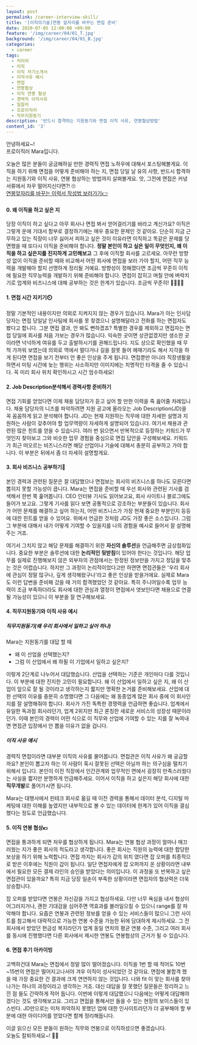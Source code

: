 ```yaml
---
layout: post
permalink: /career-interview-skill/
title: '[이직의기술]연봉 앞자리를 바꾸는 면접 준비'
date: 2020-07-05 12:00:00 +09:00
feature: '/img/career/04/01_T.jpg'
background: '/img/career/04/01_B.jpg'
categories:
  - career
tags:
  - 커리어
  - 이직
  - 이직 자기소개서
  - 이직사유 예시
  - 면접
  - 연봉협상
  - 이직 연봉 협상
  - 경력직 이직사유
  - 일잘러
  - 프로이직러
  - 직무지원동기
description: '반드시 합격하는 지원동기와 면접 이직 사유, 연봉협상방법'
content_id: '3'
---
```


안녕하세요~!<br>프로이직러 Mara입니다. 

오늘은 많은 분들이 궁금해하실 만한 경력직 면접 노하우에 대해서 포스팅해볼게요. 이직을 하기 위해 면접을 어떻게 준비해야 하는 지, 면접 당일 날 유의 사항, 반드시 합격하는 지원동기와 이직 사유, 연봉 협상하는 방법까지 살펴볼게요. 앗, 그전에 면접은 커녕 서류에서 자꾸 떨어지신다면?! 🙄<br>
[연봉앞자리를 바꾸는 이력서 작성법 보러가기👉](https://mara.kim/career-resume-skill/) 

#### 0. 왜 이직을 하고 싶은 지

당장 이직이 하고 싶다고 아무 회사나 면접 봐서 얻어걸리기를 바라고 계신가요? 이직은 그렇게 운에 기대서 함부로 결정하기에는 매우 중요한 문제인 것 같아요. 단순히 지금 근무하고 있는 직장이 너무 싫어서 피하고 싶은 것이 이유라면 이직하고 똑같은 문제를 당면했을 때 또다시 이직을 준비해야 합니다. **정말 본인이 하고 싶은 일이 무엇인지, 왜 이직을 하고 싶은지를 진지하게 고민해보고** 그 후에 이직할 회사를 고르세요. 아무런 방향성 없이 이직을 준비할 때와 비교해서 어떤 회사에 면접을 보러 가야 할지, 어떤 직무 능력을 개발해야 할지 선명하게 정리될 거예요. 방향성이 정해졌다면 조금씩 꾸준히 이직에 필요한 직무능력을 개발하기 위해 준비해야 합니다. 면접이 잡히고 며칠 안에 벼락치기로 업계와 비즈니스에 대해 공부하는 것은 한계가 있습니다. 조금씩 꾸준히! 🏃‍♀️🏃‍♂️

#### 1. 면접 시간 지키기⏲️ 

정말 기본적인 내용이지만 의외로 지켜지지 않는 경우가 있습니다. Mara가 아는 인사담당자는 면접 당일날 인사팀에 회사를 못 찾겠으니 설명해달라고 전화를 하는 면접자도 봤다고 합니다. 그분 면접 결과, 안 봐도 뻔하겠죠? 특별한 경우를 제외하고 면접자는 면접 당일에 회사를 처음 가보는 경우가 많습니다. 익숙한 곳이면 상관없겠지만 생소한 곳이라면 넉넉하게 여유를 두고 출발하시기를 권해드립니다. 지도 상으로 확인했을 때 무척 가까워 보였는데 의외로 역에서 멀다거나 길을 잘못 들어 헤매기라도 해서 지각을 하게 된다면 면접을 보기 전부터 안 좋은 인상을 주게 됩니다. 면접뿐만 아니라 직장생활을 하면서 미팅 시간에 늦는 행위는 사소하지만 이미지에는 치명적인 타격을 줄 수 있습니다. 꼭 미리 회사 위치 확인하시고 시간 엄수하세요!  

#### 2.  Job Description분석해서 경력사항 준비하기 

면접 기회를 얻었다면 이제 채용 담당자가 듣고 싶어 할 만한 이력을 죽 읊어줄 차례입니다. 채용 담당자의 니즈를 파악하려면 지원 공고에 올라오는 Job Description(JD)을 꼭 꼼꼼하게 읽고 분석해야 합니다. JD는 현재 지원하는 직무에 대한 자세한 설명과 지원하는 사람이 갖추어야 할 업무역량이 자세하게 설명되어 있습니다. 여기서 채용과 관련된 많은 힌트를 얻을 수 있습니다. 여러 번 읽으면서 반복적으로 등장하는 키워드가 무엇인지 찾아보고 그와 비슷한 업무 경험을 중심으로 면접 답안을 구성해보세요. 키워드가 최근 떠오르는 비즈니스라면 해당 산업이나 기술에 대해서 충분히 공부하고 가야 합니다. 이 부분은 뒤에서 좀 더 자세히 설명할게요. 

#### 3. 회사 비즈니스 공부하기📝 

본인 경력과 관련된 질문은 잘 대답했으나 면접보는 회사의 비즈니스를 하나도 모른다면 뽑히지 못할 가능성이 큽니다. Mara는 면접을 준비할 때 우선 회사와 관련된 기사를 검색해서 한번 쭉 훑어봅니다. CEO 인터뷰 기사도 읽어보고요, 회사 사이트나 블로그에도 들어가 보고요. 그렇게 기사를 읽다 보면 공통적으로 강조하는 부분들이 있습니다. 회사가 어떤 문제를 해결하고 싶어 하는지, 어떤 비즈니스가 가장 현재 중요한 부분인지 등등에 대한 힌트를 얻을 수 있어요. 위에서 언급한 것처럼 JD도 가장 좋은 소스입니다. 그럼 그 부분에 대해서 내가 어떻게 기여할 수 있을지를 나의 경험을 예시로 들어서 잘 설명해주는 거죠.

여기서 그치지 않고 해당 문제를 해결하기 위한 **자신의 솔루션**을 언급해주면 금상첨화입니다. 중요한 부분은 솔루션에 대한 **논리적인 뒷받침**이 있어야 한다는 것입니다. 해당 업무를 실제로 진행해보지 않은 외부자의 관점에서는 한정된 정보만을 가지고 정답을 맞추는 것은 어렵습니다. 하지만 그 과정이 논리적이었다고만 하면면 면접관들은  '우리 회사에 관심이 정말 많구나, 깊게 생각해왔구나'라고 좋은 인상을 받을거에요. 실제로 Mara도 이런 답변을 준비해 갔을 때 거의 합격했었던 것 같아요. 특히 주니어일수록 업무 능력이 조금 부족하더라도 회사에 대한 관심과 열정이 면접에서 엿보인다면 채용으로 연결될 가능성이 있으니 이 부분을 잘 연구해보세요. 

#### 4. 직무지원동기와 이직 사유 예시

##### 직무지원동기(왜 우리 회사에서 일하고 싶어 하나) 

Mara는 지원동기를 대답 할 때 

- 왜 이 산업을 선택했는지? 
- 그럼 이 산업에서 왜 하필 이 기업에서 일하고 싶은지? 

이렇게 2단계로 나누어서 대답했습니다. 산업을 선택하는 기준은 개인마다 다를 것입니다. 이 부분에 대한 진지한 고민이 필요합니다. 왜 이 산업에서 일하고 싶은 지, 왜 이 산업이 앞으로 잘 될 것이라고 생각하는지 짧지만 명확한 논거를 준비해보세요. 산업에 대한 선택의 이유를 충분히 소명했다면 그 다음에는 왜 동종업계 많은 회사 중에 이 회사인지를 잘 설명해줘야 합니다. 회사가 가진 독특한 경쟁력을 언급하면 좋습니다. 업계에서 유일한 독과점 회사라던가, 업계 2위지만 최근 론칭한 새로운 서비스의 성장성 때문이라던가. 이때 본인의 경력이 어떤 식으로 이 직무와 산업에 기여할 수 있는 지를 잘 녹여내면 면접관 입장에서 안 뽑을 이유가 없을 겁니다. 

##### 이직 사유 예시

경력직 면접이라면 대부분 이직의 사유를 물어봅니다. 면접관은 이직 사유가 왜 궁금할까요? 본인이 뽑고자 하는 이 사람이 혹시 잘못된 선택은 아닐까 하는 의구심을 떨치기 위해서 입니다. 본인이 이전 직장에서 인간관계와 업무적인 면에서 굉장히 만족스러웠다는 사실을 짧지만 분명하게 언급해주세요. 이어서 이직을 하고 싶은지 해당 회사에 대한 **직무개발**로 풀어가시면 됩니다. 

Mara는 대행사에서 핀테크 회사로 옮길 때 이전 경력을 통해서 데이터 분석, 디지털 마케팅에 대한 이해를 높였지만 내부적으로 볼 수 있는 데이터에 한계가 있어 이직을 결심했다는 정도로 언급했습니다.  

#### 5. 이직 연봉 협상💵 

면접을 통과하게 되면 처우를 협상하게 됩니다. Mara는 연봉 협상 과정이 얼마나 매끄러웠는 지가 좋은 회사의 척도라고 생각합니다. 좋은 회사는 직원의 능력에 대한 합당한 보상을 하기 위해 노력합니다. 면접 까지는 회사가 갑의 위치 였다면 잡 오퍼를 최종적으로 받은 이후에는 직원이 갑이 됩니다. 일단 면접자에게 잡 오퍼까지 온 상황이라면 내부에서 필요한 모든 결제 라인의 승인을 받았다는 의미입니다. 이 과정을 또 반복하고 싶은 면접관이 있을까요? 특히 지금 당장 일손이 부족한 상황이라면 면접자의 협상력은 더욱 상승합니다. 

잡 오퍼를 받았다면 연봉은 자신감을 가지고 협상하세요. 다만 너무 욕심을 내서 협상이 어그러지거나, 괜한 기대감을 심어주면 역효과를 불러일으킬 수 있으니 range를 잘 파악해야 합니다. 요즘은 연봉과 관련된 정보를 얻을 수 있는 서비스들이 많으니 그런 사이트를 참고해서 대략적으로 가능한 연봉 수준을 가늠한 뒤에 담대하게 제시하세요. 그 전 회사에서 받았던 현금성 복지라던가 업계 동일 연차의 평균 연봉 수준, 그리고 여러 회사를 동시에 진행했다면 다른 회사에서 제시한 연봉도 연봉협상의 근거가 될 수 있습니다. 

#### 6. 면접 후기 아카이빙

고백하건대 Mara는 면접에서 정말 많이 떨어졌습니다. 이직을 1번 할 때 적어도 10번~15번의 면접은 떨어지고나서야 겨우 이직이 성사되었던 것 같아요. 면접에 불합격 했을 때 가장 중요한 건 결과에 크게 연연하지 않는 것입니다. 나와 fit 이 맞는 회사를 찾아나가는 하나의 과정이라고 생각하는 거죠. 대신 대답을 잘 못했던 질문들은 정리하고 느낀 점 들도 간략하게 적어 둡니다. 이번에 이렇게 대답했으니 다음에는 어떻게 대답해야겠다는 것도 생각해보고요. 그리고 면접을 통해서만 들을 수 있는 현장의 보이스들이 있스빈다. JD만으로는 미처 파악하지 못했던 업에 대한 인사이트라던가 더 공부해야 할 부분에 대한 아이디어를 얻었다면 함께 정리해둡니다.   

이글 읽으신 모든 분들이 원하는 직무와 연봉으로 이직하셨으면 좋겠습니다.<br>
오늘도 칼퇴하세요~! 🙋‍♀️  